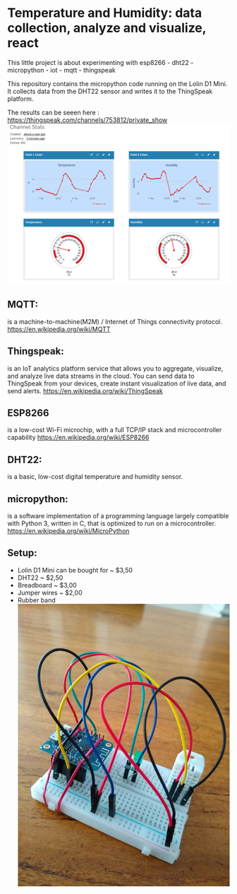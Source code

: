 # Temperature and Humidity: data collection, analyze and visualize, react   

This little project is about experimenting with esp8266 - dht22 - micropython - iot - mqtt - thingspeak

This repository contains the micropython code running on the Lolin D1 Mini. It collects data from the DHT22 sensor and writes it to the ThingSpeak platform.

The results can be seeen here : 
https://thingspeak.com/channels/753812/private_show
![ThingSpeak](img/ThingsspeakScreenshot.png)

## MQTT:
is a machine-to-machine(M2M) / Internet of Things connectivity protocol.
https://en.wikipedia.org/wiki/MQTT

## Thingspeak:
is an IoT analytics platform service that allows you to aggregate, visualize, and analyze live data streams in the cloud. You can send data to ThingSpeak from your devices, create instant visualization of live data, and send alerts.
https://en.wikipedia.org/wiki/ThingSpeak

## ESP8266
is a low-cost Wi-Fi microchip, with a full TCP/IP stack and microcontroller capability
https://en.wikipedia.org/wiki/ESP8266

## DHT22:
is a basic, low-cost digital temperature and humidity sensor. 

## micropython:
is a software implementation of a programming language largely compatible with Python 3, written in C, that is optimized to run on a microcontroller.
https://en.wikipedia.org/wiki/MicroPython

## Setup:
- Lolin D1 Mini can be bought for ~ $3,50
- DHT22 ~ $2,50
- Breadboard ~ $3,00
- Jumper wires ~ $2,00
- Rubber band
![Wemos d1 mini](img/d1mini.jpeg)
